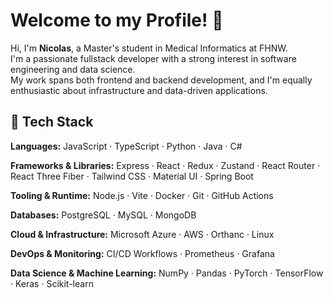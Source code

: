 # Welcome to my Profile! 👋

Hi, I'm **Nicolas**, a Master's student in Medical Informatics at FHNW.  
I'm a passionate fullstack developer with a strong interest in software engineering and data science.  
My work spans both frontend and backend development, and I'm equally enthusiastic about infrastructure and data-driven applications.

## 🚀 Tech Stack

**Languages:** JavaScript · TypeScript · Python · Java · C#

**Frameworks & Libraries:** Express · React · Redux · Zustand · React Router · React Three Fiber · Tailwind CSS · Material UI · Spring Boot

**Tooling & Runtime:** Node.js · Vite · Docker · Git · GitHub Actions

**Databases:** PostgreSQL · MySQL · MongoDB

**Cloud & Infrastructure:** Microsoft Azure · AWS · Orthanc · Linux

**DevOps & Monitoring:** CI/CD Workflows · Prometheus · Grafana

**Data Science & Machine Learning:** NumPy · Pandas · PyTorch · TensorFlow · Keras · Scikit-learn  
